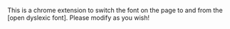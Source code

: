 This is a chrome extension to switch the font on the page to and from
the [open dyslexic font]. Please modify as you wish!
